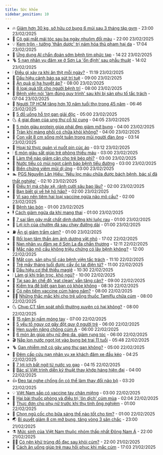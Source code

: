 ```yaml
---
title: Sức khỏe
sidebar_position: 10
---
```


<!-- vnexpress-suc-khoe:START -->
- 🔥 [Giảm hơn 30 kg, sở hữu cơ bụng 6 múi sau 3 tháng tập gym](https://vnexpress.net/giam-hon-30-kg-so-huu-co-bung-6-mui-sau-3-thang-tap-gym-4852944.html) - 23:00 23/02/2025
- 🥰 [Cô gái mất mái tóc sau ba ngày nhuộm đổi màu](https://vnexpress.net/co-gai-mat-mai-toc-sau-ba-ngay-nhuom-doi-mau-4852909.html) - 22:00 23/02/2025
- 💡 [Kem trộn - tưởng &#39;thần dược&#39; trị nám hóa thủ phạm hại da](https://vnexpress.net/kem-tron-tuong-than-duoc-tri-nam-hoa-thu-pham-hai-da-4852985.html) - 17:04 23/02/2025
- 🤗 [Ứng dụng AI chẩn đoán sớm bệnh tim phức tạp](https://vnexpress.net/ung-dung-ai-chan-doan-som-benh-tim-phuc-tap-4852901.html) - 14:22 23/02/2025
- 🪜 [5 nạn nhân vụ đâm xe ở Sơn La &#39;ổn định&#39; sau phẫu thuật](https://vnexpress.net/5-nan-nhan-vu-dam-xe-o-son-la-on-dinh-sau-phau-thuat-4853059.html) - 14:02 23/02/2025
- 🕯 [Điều gì xảy ra khi ăn thịt mỗi ngày?](https://vnexpress.net/dieu-gi-xay-ra-khi-an-thit-moi-ngay-4853004.html) - 11:19 23/02/2025
- 🤭 [Dấu hiệu cảnh báo sa sút trí tuệ](https://vnexpress.net/dau-hieu-canh-bao-sa-sut-tri-tue-4852716.html) - 09:00 23/02/2025
- 👀 [Ăn quả gì hạ huyết áp?](https://vnexpress.net/an-qua-gi-ha-huyet-ap-4852899.html) - 08:00 23/02/2025
- 🌋 [8 loại quả tốt cho người bệnh trĩ](https://vnexpress.net/8-loai-qua-tot-cho-nguoi-benh-tri-4852843.html) - 08:00 23/02/2025
- 🫶 [Bệnh viện nói &#39;làm đúng quy trình&#39; sau khi bị sản phụ tố tắc trách](https://vnexpress.net/benh-vien-noi-lam-dung-quy-trinh-sau-khi-bi-san-phu-to-tac-trach-4852931.html) - 07:04 23/02/2025
- 🦆 [Người TP HCM tăng hơn 10 năm tuổi thọ trong 45 năm](https://vnexpress.net/nguoi-tp-hcm-tang-hon-10-nam-tuoi-tho-trong-45-nam-4852915.html) - 06:46 23/02/2025
- 🚀 [5 đồ uống hỗ trợ gan giải độc](https://vnexpress.net/5-do-uong-ho-tro-gan-giai-doc-4852879.html) - 05:00 23/02/2025
- 🌜 [4 giai đoạn của ung thư cổ tử cung](https://vnexpress.net/4-giai-doan-cua-ung-thu-co-tu-cung-4850420.html) - 04:05 23/02/2025
- 🧰 [5 món giàu protein giúp phái đẹp giảm mỡ bụng](https://vnexpress.net/5-mon-giau-protein-giup-phai-dep-giam-mo-bung-4852860.html) - 04:00 23/02/2025
- 💫 [Tràn khí màng phổi có chữa khỏi không?](https://vnexpress.net/tran-khi-mang-phoi-co-chua-khoi-khong-4852849.html) - 04:00 23/02/2025
- 🌝 [Con vắt 8 cm sống một tuần trong mũi người đàn ông](https://vnexpress.net/con-vat-8-cm-song-mot-tuan-trong-mui-nguoi-dan-ong-4852822.html) - 03:14 23/02/2025
- 🗽 [Hoại tử thực quản vì nuốt pin cúc áo](https://vnexpress.net/hoai-tu-thuc-quan-vi-nuot-pin-cuc-ao-4852904.html) - 03:12 23/02/2025
- 🕯 [6 món giàu sắt giúp trẻ phòng thiếu máu](https://vnexpress.net/6-mon-giau-sat-giup-tre-phong-thieu-mau-4852861.html) - 03:00 23/02/2025
- 🦅 [Làm thế nào giảm cân cho trẻ béo phì?](https://vnexpress.net/lam-the-nao-giam-can-cho-tre-beo-phi-4852847.html) - 03:00 23/02/2025
- 🦆 [Nước tiểu có mùi ngọt cảnh báo bệnh tiểu đường](https://vnexpress.net/nuoc-tieu-co-mui-ngot-canh-bao-benh-tieu-duong-4852693.html) - 03:00 23/02/2025
- 🎊 [Biến chứng viêm mũi dị ứng](https://vnexpress.net/bien-chung-viem-mui-di-ung-4852640.html) - 03:00 23/02/2025
- 🏊 [PGS Nguyễn Lân Hiếu: &#39;Nếu lọc máu chữa được bách bệnh, bác sĩ đã thất nghiệp&#39;](https://vnexpress.net/pgs-nguyen-lan-hieu-neu-loc-mau-chua-duoc-bach-benh-bac-si-da-that-nghiep-4851506.html) - 02:10 23/02/2025
- 📝 [Điều trị má chảy xệ, rãnh cười sâu bao lâu?](https://vnexpress.net/dieu-tri-ma-chay-xe-ranh-cuoi-sau-bao-lau-4852828.html) - 02:00 23/02/2025
- 💯 [Bạn biết gì về hệ hô hấp?](https://vnexpress.net/ban-biet-gi-ve-he-ho-hap-4852690.html) - 02:00 23/02/2025
- 🌊 [Vì sao nên tiêm hai loại vaccine ngừa não mô cầu?](https://vnexpress.net/vi-sao-nen-tiem-hai-loai-vaccine-ngua-nao-mo-cau-4852687.html) - 02:00 23/02/2025
- 🚀 [Bệnh táo bón](https://vnexpress.net/benh-tao-bon-4850486.html) - 01:00 23/02/2025
- 🕴 [Cách giảm ngứa da khi mang thai](https://vnexpress.net/cach-giam-ngua-da-khi-mang-thai-4852844.html) - 01:00 23/02/2025
- 🗽 [7 sai lầm gây mất chất dinh dưỡng khi luộc rau](https://vnexpress.net/7-sai-lam-gay-mat-chat-dinh-duong-khi-luoc-rau-4852840.html) - 01:00 23/02/2025
- 🎡 [Lợi ích của chườm đá sau chạy đường dài](https://vnexpress.net/loi-ich-cua-chuom-da-sau-chay-duong-dai-4852725.html) - 01:00 23/02/2025
- ⛽️ [Ăn gì giảm trầm cảm?](https://vnexpress.net/an-gi-giam-tram-cam-4852644.html) - 01:00 23/02/2025
- 🦆 [Rối loạn tâm thần ám ảnh dương vật nhỏ](https://vnexpress.net/roi-loan-tam-than-am-anh-duong-vat-nho-4850488.html) - 17:02 22/02/2025
- 🤩 [Nạn nhân vụ đâm xe ở Sơn La đa chấn thương](https://vnexpress.net/nan-nhan-vu-dam-xe-o-son-la-da-chan-thuong-4852812.html) - 12:11 22/02/2025
- 🦒 [Mắc não mô cầu không triệu chứng có lây bệnh không?](https://vnexpress.net/mac-nao-mo-cau-khong-trieu-chung-co-lay-benh-khong-4852674.html) - 12:00 22/02/2025
- 💫 [Mất con, sản phụ tố cáo bệnh viện tắc trách](https://vnexpress.net/mat-con-san-phu-to-cao-benh-vien-tac-trach-4852804.html) - 11:10 22/02/2025
- 🐘 [Trẻ mấy tháng tuổi được cấy ốc tai điện tử?](https://vnexpress.net/tre-may-thang-tuoi-duoc-cay-oc-tai-dien-tu-4852705.html) - 11:00 22/02/2025
- 🚀 [Dấu hiệu cơ thể thiếu magiê](https://vnexpress.net/dau-hieu-co-the-thieu-magie-4852615.html) - 10:30 22/02/2025
- 🕯 [Làm gì khi trằn trọc, khó ngủ?](https://vnexpress.net/lam-gi-khi-tran-troc-kho-ngu-4852733.html) - 10:00 22/02/2025
- 🦏 [Tại sao ăn chế độ &#39;eat clean&#39; vẫn tăng cân?](https://vnexpress.net/tai-sao-an-che-do-eat-clean-van-tang-can-4852629.html) - 09:00 22/02/2025
- 🦄 [Kiểm tra để biết gan bạn có khỏe không](https://vnexpress.net/kiem-tra-de-biet-gan-ban-co-khoe-khong-4852691.html) - 08:30 22/02/2025
- 🦒 [Có nên tiêm vaccine cúm hàng năm?](https://vnexpress.net/co-nen-tiem-vaccine-cum-hang-nam-4850306.html) - 08:00 22/02/2025
- 👨‍🏫 [Những thắc mắc khi cho trẻ uống thuốc Tamiflu chữa cúm](https://vnexpress.net/nhung-thac-mac-khi-cho-tre-uong-thuoc-tamiflu-chua-cum-4852714.html) - 08:00 22/02/2025
- 🌜 [Chụp CT tầm soát phổi thường xuyên có hại không?](https://vnexpress.net/chup-ct-tam-soat-phoi-thuong-xuyen-co-hai-khong-4852671.html) - 08:00 22/02/2025
- 🚀 [15 năm bị nấm móng tay](https://vnexpress.net/15-nam-bi-nam-mong-tay-4852723.html) - 07:00 22/02/2025
- 💃 [5 yếu tố nguy cơ gây đột quỵ ở người trẻ](https://vnexpress.net/5-yeu-to-nguy-co-gay-dot-quy-o-nguoi-tre-4852537.html) - 06:00 22/02/2025
- 💯 [Hen suyễn nặng chồng cúm A](https://vnexpress.net/hen-suyen-nang-chong-cum-a-4852712.html) - 06:00 22/02/2025
- 🤔 [6 món ăn giúp phụ nữ đẹp da, giảm rụng tóc](https://vnexpress.net/6-mon-an-giup-phu-nu-dep-da-giam-rung-toc-4852617.html) - 06:00 22/02/2025
- 🎬 [Nắp lon nước ngọt lọt vào bụng bé trai 11 tuổi](https://vnexpress.net/nap-lon-nuoc-ngot-lot-vao-bung-be-trai-11-tuoi-4852727.html) - 05:48 22/02/2025
- 🪜 [Gan nhiễm mỡ có gây ung thư gan không?](https://vnexpress.net/gan-nhiem-mo-co-gay-ung-thu-gan-khong-4852689.html) - 05:00 22/02/2025
- 🦣 [Đêm cấp cứu nạn nhân vụ xe khách đâm xe đầu kéo](https://vnexpress.net/dem-cap-cuu-nan-nhan-vu-xe-khach-dam-xe-dau-keo-4852639.html) - 04:25 22/02/2025
- 🧐 [7 lợi ích bất ngờ từ nước vo gạo](https://vnexpress.net/7-loi-ich-bat-ngo-tu-nuoc-vo-gao-4850954.html) - 04:15 22/02/2025
- 🤡 [Bác sĩ Việt trình diễn kỹ thuật thay khớp háng hiện đại](https://vnexpress.net/bac-si-viet-trinh-dien-ky-thuat-thay-khop-hang-hien-dai-4852655.html) - 04:00 22/02/2025
- 👍 [Đeo tai nghe chống ồn có thể làm thay đổi não bộ](https://vnexpress.net/deo-tai-nghe-chong-on-co-the-lam-thay-doi-nao-bo-4852490.html) - 03:20 22/02/2025
- 💡 [Việt Nam sắp có vaccine tay chân miệng](https://vnexpress.net/viet-nam-sap-co-vaccine-tay-chan-mieng-4852666.html) - 03:00 22/02/2025
- 💯 [Hai bài thuốc phòng và điều trị &#39;ôn dịch&#39; cúm mùa](https://vnexpress.net/hai-bai-thuoc-phong-va-dieu-tri-on-dich-cum-mua-4850154.html) - 02:04 22/02/2025
- 🧠 [Thực đơn cho phụ nữ trước khi thụ tinh ống nghiệm](https://vnexpress.net/thuc-don-cho-phu-nu-truoc-khi-thu-tinh-ong-nghiem-4852575.html) - 01:00 22/02/2025
- 🎡 [Chọn ngũ cốc cho bữa sáng thế nào tốt cho tim?](https://vnexpress.net/chon-ngu-coc-cho-bua-sang-the-nao-tot-cho-tim-4852555.html) - 01:00 22/02/2025
- 🌏 [Bí quyết giảm 8 cm mỡ bụng, tăng vòng 3 săn chắc](https://vnexpress.net/bi-quyet-giam-8-cm-mo-bung-tang-vong-3-san-chac-4852174.html) - 23:00 21/02/2025
- ⚗️ [Mức sinh của Việt Nam thuộc nhóm thấp nhất Đông Nam Á](https://vnexpress.net/muc-sinh-cua-viet-nam-thuoc-nhom-thap-nhat-dong-nam-a-4852370.html) - 22:00 21/02/2025
- 👨‍🏫 [Có nên khử trùng đồ đạc sau khỏi cúm?](https://vnexpress.net/co-nen-khu-trung-do-dac-sau-khoi-cum-4850803.html) - 22:00 21/02/2025
- 🤖 [Cách ăn uống giúp trẻ mau hồi phục khi mắc cúm](https://vnexpress.net/cach-an-uong-giup-tre-mau-hoi-phuc-khi-mac-cum-4850945.html) - 17:03 21/02/2025<!-- vnexpress-suc-khoe:END -->
